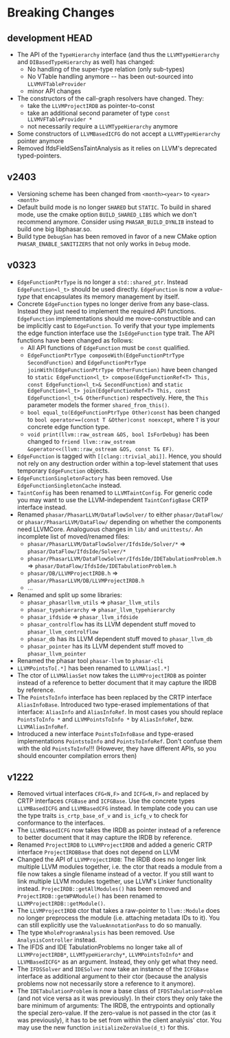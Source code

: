 # Breaking Changes

## development HEAD

- The API of the `TypeHierarchy` interface (and thus the `LLVMTypeHierarchy` and `DIBasedTypeHierarchy` as well) has changed:
  - No handling of the super-type relation (only sub-types)
  - No VTable handling anymore -- has been out-sourced into `LLVMVFTableProvider`
  - minor API changes
- The constructors of the call-graph resolvers have changed. They:
  - take the `LLVMProjectIRDB` as pointer-to-const
  - take an additional second parameter of type `const LLVMVFTableProvider *`
  - not necessarily require a `LLVMTypeHierarchy` anymore
- Some constructors of `LLVMBasedICFG` do not accept a `LLVMTypeHierarchy` pointer anymore
- Removed IfdsFieldSensTaintAnalysis as it relies on LLVM's deprecated typed-pointers.

## v2403

- Versioning scheme has been changed from `<month><year>` to `<year><month>`
- Default build mode is no longer `SHARED` but `STATIC`. To build in shared mode, use the cmake option `BUILD_SHARED_LIBS` which we don't recommend anymore. Consider using `PHASAR_BUILD_DYNLIB` instead to build one big libphasar.so.
- Build type `DebugSan` has been removed in favor of a new CMake option `PHASAR_ENABLE_SANITIZERS` that not only works in `Debug` mode.

## v0323

- `EdgeFunctionPtrType` is no longer a `std::shared_ptr`. Instead `EdgeFunction<l_t>` should be used directly. `EdgeFunction` is now a *value-type* that encapsulates its memory management by itself.
- Concrete `EdgeFunction` types no longer derive from any base-class. Instead they just need to implement the required API functions. `EdgeFunction` implementations should me move-constructible and can be implicitly cast to `EdgeFunction`. To verify that your type implements the edge function interface use the `IsEdgeFunction` type trait. The API functions have been changed as follows:
  - All API functions of `EdgeFunction` must be `const` qualified.
  - `EdgeFunctionPtrType composeWith(EdgeFunctionPtrType SecondFunction)` and `EdgeFunctionPtrType joinWith(EdgeFunctionPtrType OtherFunction)` have been changed to `static EdgeFunction<l_t> compose(EdgeFunctionRef<T> This, const EdgeFunction<l_t>& SecondFunction)` and `static EdgeFunction<l_t> join(EdgeFunctionRef<T> This, const EdgeFunction<l_t>& OtherFunction)` respectively. Here, the `This` parameter models the former `shared_from_this()`.
  - `bool equal_to(EdgeFunctionPtrType Other)const` has been changed to `bool operator==(const T &Other)const noexcept`, where `T` is your concrete edge function type.
  - `void print(llvm::raw_ostream &OS, bool IsForDebug)` has been changed to `friend llvm::raw_ostream &operator<<(llvm::raw_ostream &OS, const T& EF)`.
- `EdgeFunction` is tagged with `[[clang::trivial_abi]]`. Hence, you should not rely on any destruction order within a top-level statement that uses temporary `EdgeFunction` objects.
- `EdgeFunctionSingletonFactory` has been removed. Use `EdgeFunctionSingletonCache` instead.
- `TaintConfig` has been renamed to `LLVMTaintConfig`. For generic code you may want to use the LLVM-independent `TaintConfigBase` CRTP interface instead.
- Renamed `phasar/PhasarLLVM/DataFlowSolver/` to either `phasar/DataFlow/` or `phasar/PhasarLLVM/DataFlow/` depending on whether the components need LLVMCore. Analoguous changes in `lib/` and `unittests/`.
    An incomplete list of moved/renamed files:
  - `phasar/PhasarLLVM/DataFlowSolver/IfdsIde/Solver/*` => `phasar/DataFlow/IfdsIde/Solver/*`
  - `phasar/PhasarLLVM/DataFlowSolver/IfdsIde/IDETabulationProblem.h` => `phasar/DataFlow/IfdsIde/IDETabulationProblem.h`
  - `phasar/DB/LLVMProjectIRDB.h` => `phasar/PhasarLLVM/DB/LLVMProjectIRDB.h`
  - ...
- Renamed and split up some libraries:
  - `phasar_phasarllvm_utils` => `phasar_llvm_utils`
  - `phasar_typehierarchy` => `phasar_llvm_typehierarchy`
  - `phasar_ifdside` => `phasar_llvm_ifdside`
  - `phasar_controlflow` has its LLVM dependent stuff moved to `phasar_llvm_controlflow`
  - `phasar_db` has its LLVM dependent stuff moved to `phasar_llvm_db`
  - `phasar_pointer` has its LLVM dependent stuff moved to `phasar_llvm_pointer`
- Renamed the phasar tool `phasar-llvm` to `phasar-cli`
- `LLVMPointsTo[.*]` has been renamed to `LLVMAlias[.*]`
- The ctor of `LLVMAliasSet` now takes the `LLVMProjectIRDB` as pointer instead of a reference to better document that it may capture the IRDB by reference.
- The `PointsToInfo` interface has been replaced by the CRTP interface `AliasInfoBase`. Introduced two type-erased implementations of that interface: `AliasInfo` and `AliasInfoRef`. In most cases you should replace `PointsToInfo *` and `LLVMPointsToInfo *` by `AliasInfoRef`, bzw. `LLVMAliasInfoRef`.
- Introduced a new interface `PointsToInfoBase` and type-erased implementations `PointstoInfo` and `PointsToInfoRef`. Don't confuse them with the old `PointsToInfo`!!! (However, they have different APIs, so you should encounter compilation errors then)

## v1222

- Removed virtual interfaces `CFG<N,F>` and `ICFG<N,F>` and replaced by CRTP interfaces `CFGBase` and `ICFGBase`. Use the concrete types `LLVMBasedICFG` and `LLVMBasedCFG` instead. In template code you can use the type traits `is_crtp_base_of_v` and `is_icfg_v` to check for conformance to the interfaces.
- The `LLVMBasedICFG` now takes the IRDB as pointer instead of a reference to better document that it may capture the IRDB by reference.
- Renamed `ProjectIRDB` to `LLVMProjectIRDB` and added a generic CRTP interface `ProjectIRDBBase` that does not depend on LLVM
- Changed the API of `LLVMProjectIRDB`: The IRDB does no longer link multiple LLVM modules together, i.e. the ctor that reads a module from a file now takes a single filename instead of a vector. If you still want to link multiple LLVM modules together, use LLVM's Linker functionality instead. `ProjecIRDB::getAllModules()` has been removed and `ProjectIRDB::getWPAModule()` has been renamed to `LLVMProjectIRDB::getModule()`.
- The `LLVMProjectIRDB` ctor that takes a raw-pointer to `llvm::Module` does no longer preprocess the module (i.e. attaching metadata IDs to it). You can still explicitly use the `ValueAnnotationPass` to do so manually.
- The type `WholeProgramAnalysis` has been removed. Use `AnalysisController` instead.
- The IFDS and IDE TabulationProblems no longer take all of `LLVMProjectIRDB*`, `LLVMTypeHierarchy*`, `LLVMPointsToInfo*` and `LLVMBasedICFG*` as an argument. Instead, they only get what they need.
- The `IFDSSolver` and `IDESolver` now take an instance of the `ICFGBase` interface as additional argument to their ctor (because the analysis problems now not necessarily store a reference to it anymore).
- The `IDETabulationProblem` is now a base class of `IFDSTabulationProblem` (and not vice versa as it was previously). In their ctors they only take the bare minimum of arguments: The IRDB, the entrypoints and optionally the special zero-value. If the zero-value is not passed in the ctor (as it was previously), it has to be set from within the client analysis' ctor. You may use the new function `initializeZeroValue(d_t)` for this.
